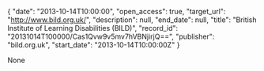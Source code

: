 {
  "date": "2013-10-14T10:00:00", 
  "open_access": true, 
  "target_url": "http://www.bild.org.uk/", 
  "description": null, 
  "end_date": null, 
  "title": "British Institute of Learning Disabilities (BILD)", 
  "record_id": "20131014T100000/Cas1Qvw9v5mv7hVBNjirjQ==", 
  "publisher": "bild.org.uk", 
  "start_date": "2013-10-14T10:00:00Z"
}

None
